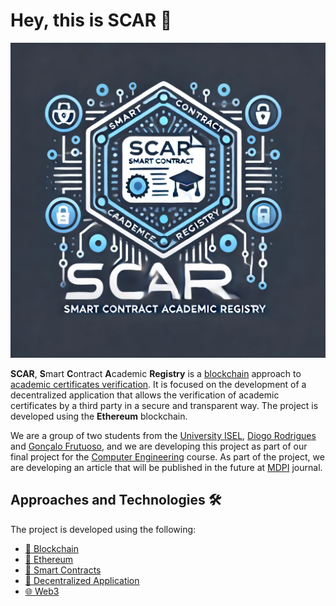 # Hey, this is SCAR 👋

![SCAR](/profile/assets/scar.webp)

**SCAR**, **S**mart **C**ontract **A**cademic **Registry** is a [blockchain](https://en.wikipedia.org/wiki/Blockchain) approach to [academic certificates verification](https://link-to-the-future-article). It is focused on the development of a decentralized application that allows the verification of academic certificates by a third party in a secure and transparent way. The project is developed using the **Ethereum** blockchain.

We are a group of two students from the [University ISEL](https://www.isel.pt/en/), [Diogo Rodrigues](https://github.com/Diogofmr/) and [Gonçalo Frutuoso](https://github.com/Gongamax/),
and we are developing this project as part of our final project for the [Computer Engineering](https://www.isel.pt/en/courses/computer-engineering) course.
As part of the project, we are developing an article that will be published in the future at [MDPI](https://www.mdpi.com/) journal.


## Approaches and Technologies 🛠️
The project is developed using the following:

- [🔗 Blockchain](https://en.wikipedia.org/wiki/Blockchain)
- [🔮 Ethereum](https://ethereum.org/)
- [📝 Smart Contracts](https://en.wikipedia.org/wiki/Smart_contract)
- [🔐 Decentralized Application](https://en.wikipedia.org/wiki/Decentralized_application)
- [🌐 Web3](https://web3js.readthedocs.io/en/v1.3.4/)
